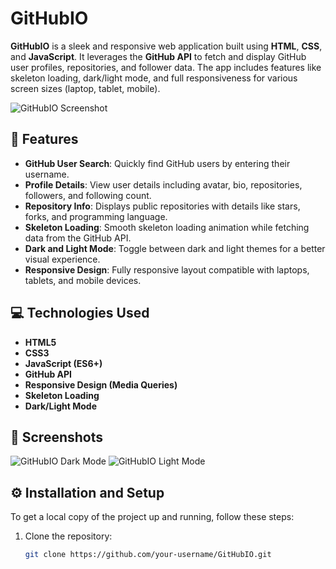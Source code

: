 # GitHubIO

**GitHubIO** is a sleek and responsive web application built using **HTML**, **CSS**, and **JavaScript**. It leverages the **GitHub API** to fetch and display GitHub user profiles, repositories, and follower data. The app includes features like skeleton loading, dark/light mode, and full responsiveness for various screen sizes (laptop, tablet, mobile).

![GitHubIO Screenshot](https://drive.google.com/file/d/1Zune7UQcwmWmpocwy5VnfR9TWuk_DwzH/view?usp=sharing) <!-- Replace with an actual screenshot link -->

## 🚀 Features

- **GitHub User Search**: Quickly find GitHub users by entering their username.
- **Profile Details**: View user details including avatar, bio, repositories, followers, and following count.
- **Repository Info**: Displays public repositories with details like stars, forks, and programming language.
- **Skeleton Loading**: Smooth skeleton loading animation while fetching data from the GitHub API.
- **Dark and Light Mode**: Toggle between dark and light themes for a better visual experience.
- **Responsive Design**: Fully responsive layout compatible with laptops, tablets, and mobile devices.

## 💻 Technologies Used

- **HTML5**
- **CSS3**
- **JavaScript (ES6+)**
- **GitHub API**
- **Responsive Design (Media Queries)**
- **Skeleton Loading**
- **Dark/Light Mode**

## 📸 Screenshots

![GitHubIO Dark Mode](https://drive.google.com/file/d/1TbRVSz5VtXXnJyXx21-WkbOpFRbONa16/view?usp=sharing) <!-- Replace with an actual screenshot link -->
![GitHubIO Light Mode](https://drive.google.com/file/d/1ormAh0MD_rvDUNOfsEl36p-mCL_tH51i/view?usp=sharing) <!-- Replace with an actual screenshot link -->

## ⚙️ Installation and Setup

To get a local copy of the project up and running, follow these steps:

1. Clone the repository:
   ```bash
   git clone https://github.com/your-username/GitHubIO.git
